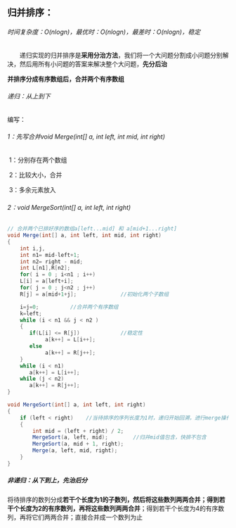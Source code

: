 ## 归并排序：

###### 时间复杂度：O(nlogn)，最优时：O(nlogn)，最差时：O(nlogn)，稳定

　　递归实现的归并排序是**采用分治方法**，我们将一个大问题分割成小问题分别解决，然后用所有小问题的答案来解决整个大问题，**先分后治**

**并排序分成有序数组后，合并两个有序数组**

###### 递归：从上到下

编写：

###### ​	1：先写合并void Merge(int[] a, int left, int mid, int right)  

​	1：分别存在两个数组

​	2：比较大小，合并

​	3：多余元素放入

###### 	2：void MergeSort(int[] a, int left, int right)

```java
// 合并两个已排好序的数组a[left...mid] 和 a[mid+1...right]
void Merge(int[] a, int left, int mid, int right)  
{    
    int i,j,
    int n1= mid-left+1;
    int n2= right - mid;
    int L[n1],R[n2];                     
    for( i = 0 ; i<n1 ; i++)
	L[i] = a[left+i];
    for( j = 0 ; j<n2 ; j++)
	R[j] = a[mid+1+j];				//初始化两个子数组

    i=j=0;			//合并两个有序数组
    k=left;
    while (i < n1 && j < n2 )
    {
       if(L[i] <= R[j])     		//稳定性
      		a[k++] = L[i++];
       else
      		a[k++] = R[j++];
    }
    while (i < n1)
       a[k++] = L[i++];
    while (j < n2)
       a[k++] = R[j++];
}

void MergeSort(int[] a, int left, int right)
{
    if (left < right)    //当待排序的序列长度为1时，递归开始回溯，进行merge操作
    {
        int mid = (left + right) / 2;
        MergeSort(a, left, mid);		//归并mid值包含，快排不包含
        MergeSort(a, mid + 1, right);
        Merge(a, left, mid, right);
    }
}
```

##### 非递归：从下到上，先治后分

将待排序的数列分成**若干个长度为1的子数列，然后将这些数列两两合并；得到若干个长度为2的有序数列，再将这些数列两两合并**；得到若干个长度为4的有序数列，再将它们两两合并；直接合并成一个数列为止




